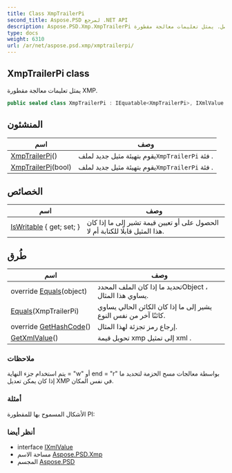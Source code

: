 ```yaml
---
title: Class XmpTrailerPi
second_title: Aspose.PSD لمرجع .NET API
description: Aspose.PSD.Xmp.XmpTrailerPi فصل. يمثل تعليمات معالجة مقطورة XMP.
type: docs
weight: 6310
url: /ar/net/aspose.psd.xmp/xmptrailerpi/
---
```

## XmpTrailerPi class

يمثل تعليمات معالجة مقطورة XMP.

```csharp
public sealed class XmpTrailerPi : IEquatable<XmpTrailerPi>, IXmlValue
```

## المنشئون

| اسم | وصف |
| --- | --- |
| [XmpTrailerPi](xmptrailerpi/#constructor)() | يقوم بتهيئة مثيل جديد لملف`XmpTrailerPi` فئة . |
| [XmpTrailerPi](xmptrailerpi/#constructor_1)(bool) | يقوم بتهيئة مثيل جديد لملف`XmpTrailerPi` فئة . |

## الخصائص

| اسم | وصف |
| --- | --- |
| [IsWritable](../../aspose.psd.xmp/xmptrailerpi/iswritable/) { get; set; } | الحصول على أو تعيين قيمة تشير إلى ما إذا كان هذا المثيل قابلًا للكتابة أم لا. |

## طُرق

| اسم | وصف |
| --- | --- |
| override [Equals](../../aspose.psd.xmp/xmptrailerpi/equals/#equals_1)(object) | تحديد ما إذا كان الملف المحددObject ، يساوي هذا المثال. |
| [Equals](../../aspose.psd.xmp/xmptrailerpi/equals/#equals)(XmpTrailerPi) | يشير إلى ما إذا كان الكائن الحالي يساوي كائنًا آخر من نفس النوع. |
| override [GetHashCode](../../aspose.psd.xmp/xmptrailerpi/gethashcode/)() | إرجاع رمز تجزئة لهذا المثال. |
| [GetXmlValue](../../aspose.psd.xmp/xmptrailerpi/getxmlvalue/)() | تحويل قيمة xmp إلى تمثيل xml . |

### ملاحظات

يتم استخدام جزء النهاية = "w" أو end = "r" بواسطة معالجات مسح الحزمة لتحديد ما إذا كان يمكن تعديل XMP في نفس المكان.

### أمثلة

الأشكال المسموح بها للمقطورة PI:

### أنظر أيضا

* interface [IXmlValue](../ixmlvalue/)
* مساحة الاسم [Aspose.PSD.Xmp](../../aspose.psd.xmp/)
* المجسم [Aspose.PSD](../../)


